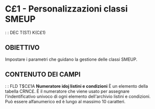 # C£1 - Personalizzazioni classi SMEUP
 :  : DEC T(ST) K(C£1)
## OBIETTIVO
Impostare i parametri che guidano la gestione delle classi SMEUP.
## CONTENUTO DEI CAMPI
 :  : FLD T$C£1A **Numeratore idoj listini e condizioni**
È un elemento della tabella CRNC£.
È il numeratore che viene usato per assegnare l'indentificativo univoco di ogni elemento dell'archivio listini e condizioni. Può essere alfanumerico ed è lungo al massimo 10 caratteri.
